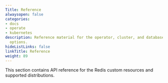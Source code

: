 ```yaml
---
Title: Reference
alwaysopen: false
categories:
- docs
- operate
- kubernetes
description: Reference material for the operator, cluster, and database deployment
  options.
hideListLinks: false
linkTitle: Reference
weight: 89
---
```


This section contains API reference for the Redis custom resources and supported distributions.



